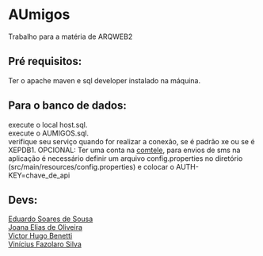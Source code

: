# AUmigos
Trabalho para a matéria de ARQWEB2

## Pré requisitos:
Ter o apache maven e sql developer instalado na máquina.<br>
## Para o banco de dados:
  execute o local host.sql.<br>
  execute o AUMIGOS.sql.<br>
  verifique seu serviço quando for realizar a conexão, se é padrão xe ou se é XEPDB1.
OPCIONAL:
Ter uma conta na [comtele](https://comtele.com.br), para envios de sms na aplicação é necessário definir um arquivo config.properties no diretório (src/main/resources/config.properties) e colocar o AUTH-KEY=chave_de_api

## Devs:
[Eduardo Soares de Sousa](https://github.com/Eduardo-Soares-Sousa) <br>
[Joana Elias de Oliveira](https://github.com/joana-elias-oliveira) <br>
[Victor Hugo Benetti](https://github.com/vicbenetti) <br>
[Vinícius Fazolaro Silva](https://github.com/viniciusfazolaro) <br>
